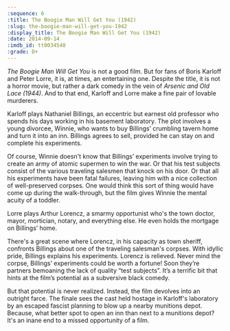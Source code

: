 ```yaml
---
:sequence: 6
:title: The Boogie Man Will Get You (1942)
:slug: the-boogie-man-will-get-you-1942
:display_title: The Boogie Man Will Get You (1942)
:date: 2014-09-14
:imdb_id: tt0034540
:grade: D+
---
```

_The Boogie Man Will Get You_ is not a good film. But for fans of Boris Karloff and Peter Lorre, it is, at times, an entertaining one. Despite the title, it is not a horror movie, but rather a dark comedy in the vein of _Arsenic and Old Lace (1944)_. And to that end, Karloff and Lorre make a fine pair of lovable murderers.

Karloff plays Nathaniel Billings, an eccentric but earnest old professor who spends his days working in his basement laboratory. The plot involves a young divorcee, Winnie, who wants to buy Billings’ crumbling tavern home and turn it into an inn. Billings agrees to sell, provided he can stay on and complete his experiments.

Of course, Winnie doesn't know that Billings’ experiments involve trying to create an army of atomic supermen to win the war. Or that his test subjects consist of the various traveling salesmen that knock on his door. Or that all his experiments have been fatal failures, leaving him with a nice collection of well-preserved corpses. One would think this sort of thing would have come up during the walk-through, but the film gives Winnie the mental acuity of a toddler.

Lorre plays Arthur Lorencz, a smarmy opportunist who's the town doctor, mayor, mortician, notary, and everything else. He even holds the mortgage on Billings’ home. 

There's a great scene where Lorencz, in his capacity as town sheriff, confronts Billings about one of the traveling salesman's corpses. With idyllic pride, Billings explains his experiments. Lorencz is relieved. Never mind the corpse, Billings’	experiments could be worth a fortune! Soon they’re partners bemoaning the lack of quality “test subjects”. It’s a terrific bit that hints at the film’s potential as a subversive black comedy.

But that potential is never realized. Instead, the film devolves into an outright farce. The finale sees the cast held hostage in Karloff's laboratory by an escaped fascist planning to blow up a nearby munitions depot. Because, what better spot to open an inn than next to a munitions depot? It's an inane end to a missed opportunity of a film.
